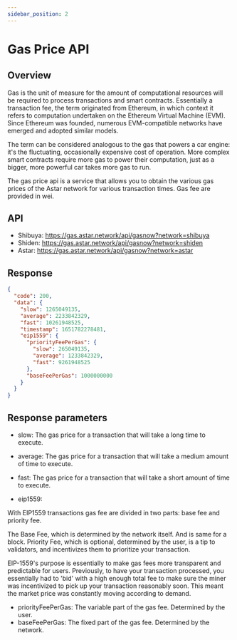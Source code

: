 ```yaml
---
sidebar_position: 2
---
```


# Gas Price API

## Overview

Gas is the unit of measure for the amount of computational resources will be required to process transactions and smart contracts. Essentially a transaction fee, the term originated from Ethereum, in which context it refers to computation undertaken on the Ethereum Virtual Machine (EVM). Since Ethereum was founded, numerous EVM-compatible networks have emerged and adopted similar models.

The term can be considered analogous to the gas that powers a car engine: it's the fluctuating, occasionally expensive cost of operation. More complex smart contracts require more gas to power their computation, just as a bigger, more powerful car takes more gas to run.

The gas price api is a service that allows you to obtain the various gas prices of the Astar network for various transaction times. Gas fee are provided in wei.

## API

- Shibuya: <https://gas.astar.network/api/gasnow?network=shibuya>
- Shiden: <https://gas.astar.network/api/gasnow?network=shiden>
- Astar: <https://gas.astar.network/api/gasnow?network=astar>

## Response

```json
{
  "code": 200,
  "data": {
    "slow": 1265049135,
    "average": 2233842329,
    "fast": 10261948525,
    "timestamp": 1651782278481,
    "eip1559": {
      "priorityFeePerGas": {
        "slow": 265049135,
        "average": 1233842329,
        "fast": 9261948525
      },
      "baseFeePerGas": 1000000000
    }
  }
}
```

## Response parameters

- slow: The gas price for a transaction that will take a long time to execute.
- average: The gas price for a transaction that will take a medium amount of time to execute.
- fast: The gas price for a transaction that will take a short amount of time to execute.

- eip1559:

With EIP1559 transactions gas fee are divided in two parts: base fee and priority fee.

The Base Fee, which is determined by the network itself. And is same for a block.
Priority Fee, which is optional, determined by the user, is a tip to validators, and incentivizes them to prioritize your transaction.

EIP-1559's purpose is essentially to make gas fees more transparent and predictable for users. Previously, to have your transaction processed, you essentially had to 'bid' with a high enough total fee to make sure the miner was incentivized to pick up your transaction reasonably soon. This meant the market price was constantly moving according to demand.

- priorityFeePerGas: The variable part of the gas fee. Determined by the user.
- baseFeePerGas: The fixed part of the gas fee. Determined by the network.
